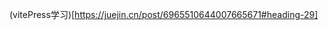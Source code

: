 <!--
 * @Author: TerryMin
 * @Date: 2022-06-08 16:12:39
 * @LastEditors: TerryMin
 * @LastEditTime: 2022-06-08 16:13:26
 * @Description: file not
-->

(vitePress学习)[https://juejin.cn/post/6965510644007665671#heading-29]